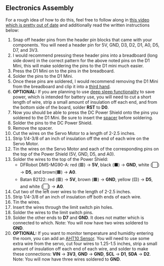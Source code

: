 ## Electronics Assembly
For a rough idea of how to do this, feel free to follow along in [this video which is pretty out of date](https://www.youtube.com/watch?v=D073FX6kdh8) and additionally read the written instructions below:

1. Snap off header pins from the header pin blocks that came with your components. You will need a header pin for 5V, GND, D3, D2, D1, A0, D5, D7, and 3V3.
2. I would recommend pressing these header pins into a breadboard (long side down) in the correct pattern for the above noted pins on the D1 Mini, this will make soldering the pins to the D1 mini much easier.
3. Press the D1 Mini on to the pins in the breadboard.
4. Solder the pins to the D1 Mini.
5. Once these pins are soldered, I would recommend removing the D1 Mini from the breadboard and clip it into a [third hand](https://en.wikipedia.org/wiki/Helping_hand_(tool)).
6. **OPTIONAL:** If you are planning to use [deep sleep functionality](https://esphome.io/components/deep_sleep.html) to save power, which is intended for battery use, you will need to cut a short length of wire, strip a small amount of insulation off each end, and from the bottom side of the board, solder **RST** to **D0**.
7. Now you should be able to press the DC Power Shield onto the pins you soldered to the D1 Mini. Be sure to insert the [spacer](https://www.printables.com/model/259295-esp-shield-solder-spacer) before soldering.
8. Solder the pins to the DC Power Shield.
9. Remove the spacer.
10. Cut the wires on the Servo Motor to a length of 2-2.5 inches.
11. Strip 1/4-3/8 of an inch of insulation off the end of each wire on the Servo Motor.
12. Tin the wires on the Servo Motor and each of the corresponding pins on the top of the Power Shield (5V, GND, D5, and A0).
13. Solder the wires to the top of the Power Shield:
    - DFRobot DMS-MG90-A: red (🟥) -> **5V**, black (⬛) -> **GND**, white (⬜) -> **D5**, and brown(🟫) -> **A0**.
    - Batan B2122: red (🟥) -> **5V**, brown (🟫) -> **GND**, yellow (🟨) -> **D5**, and white (⬜) -> **A0**.
14. Cut two of the left over wires to the length of 2-2.5 inches.
15. Strip 1/4-3/8 of an inch of insulation off both ends of each wire.
16. Tin the wires.
17. Insert the wires through the limit switch pin holes.
18. Solder the wires to the limit switch pins.
19. Solder the other ends to **D7** and **GND**. It does not matter which is connected to which. Note: You will now have two wires soldered to **GND**.
20. **OPTIONAL:** If you want to monitor temperature and humidity entering the room, you can add an [AHT10 Sensor](https://esphome.io/components/sensor/aht10.html). You will need to use some extra wire from the servo, cut four wires to 1.25-1.5 inches, strip a small amount of insulation off each end of each wire, and solder to make these connections: **VIN** -> **3V3**, **GND** -> **GND**, **SCL** -> **D1**, **SDA** -> **D2**. Note: You will now have three wires soldered to **GND**.
